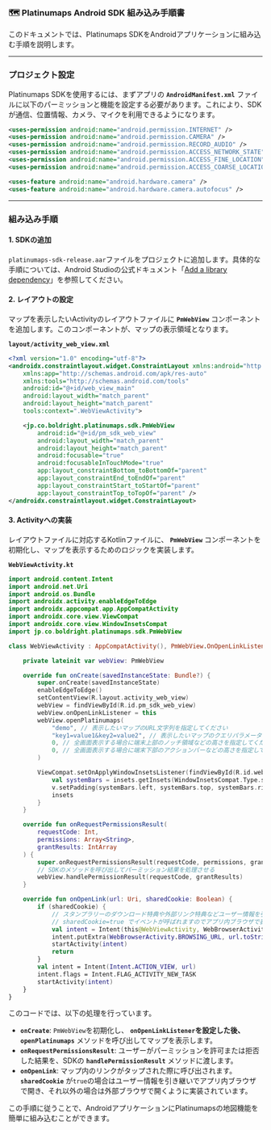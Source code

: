 ### 🗺️ Platinumaps Android SDK 組み込み手順書

このドキュメントでは、Platinumaps SDKをAndroidアプリケーションに組み込む手順を説明します。

-----

### プロジェクト設定

Platinumaps SDKを使用するには、まずアプリの **`AndroidManifest.xml`** ファイルに以下のパーミッションと機能を設定する必要があります。これにより、SDKが通信、位置情報、カメラ、マイクを利用できるようになります。

```xml
<uses-permission android:name="android.permission.INTERNET" />
<uses-permission android:name="android.permission.CAMERA" />
<uses-permission android:name="android.permission.RECORD_AUDIO" />
<uses-permission android:name="android.permission.ACCESS_NETWORK_STATE" />
<uses-permission android:name="android.permission.ACCESS_FINE_LOCATION" />
<uses-permission android:name="android.permission.ACCESS_COARSE_LOCATION" />

<uses-feature android:name="android.hardware.camera" />
<uses-feature android:name="android.hardware.camera.autofocus" />
```

-----

### 組み込み手順

#### 1. SDKの追加

`platinumaps-sdk-release.aar`ファイルをプロジェクトに追加します。具体的な手順については、Android Studioの公式ドキュメント「[Add a library dependency](https://developer.android.com/studio/projects/android-library?hl=ja#psd-add-library-dependency)」を参照してください。

#### 2. レイアウトの設定

マップを表示したいActivityのレイアウトファイルに **`PmWebView`** コンポーネントを追加します。このコンポーネントが、マップの表示領域となります。

**`layout/activity_web_view.xml`**

```xml
<?xml version="1.0" encoding="utf-8"?>
<androidx.constraintlayout.widget.ConstraintLayout xmlns:android="http://schemas.android.com/apk/res/android"
    xmlns:app="http://schemas.android.com/apk/res-auto"
    xmlns:tools="http://schemas.android.com/tools"
    android:id="@+id/web_view_main"
    android:layout_width="match_parent"
    android:layout_height="match_parent"
    tools:context=".WebViewActivity">

    <jp.co.boldright.platinumaps.sdk.PmWebView
        android:id="@+id/pm_sdk_web_view"
        android:layout_width="match_parent"
        android:layout_height="match_parent"
        android:focusable="true"
        android:focusableInTouchMode="true"
        app:layout_constraintBottom_toBottomOf="parent"
        app:layout_constraintEnd_toEndOf="parent"
        app:layout_constraintStart_toStartOf="parent"
        app:layout_constraintTop_toTopOf="parent" />
</androidx.constraintlayout.widget.ConstraintLayout>
```

#### 3. Activityへの実装

レイアウトファイルに対応するKotlinファイルに、 **`PmWebView`** コンポーネントを初期化し、マップを表示するためのロジックを実装します。

**`WebViewActivity.kt`**

```kotlin
import android.content.Intent
import android.net.Uri
import android.os.Bundle
import androidx.activity.enableEdgeToEdge
import androidx.appcompat.app.AppCompatActivity
import androidx.core.view.ViewCompat
import androidx.core.view.WindowInsetsCompat
import jp.co.boldright.platinumaps.sdk.PmWebView

class WebViewActivity : AppCompatActivity(), PmWebView.OnOpenLinkListener {

    private lateinit var webView: PmWebView

    override fun onCreate(savedInstanceState: Bundle?) {
        super.onCreate(savedInstanceState)
        enableEdgeToEdge()
        setContentView(R.layout.activity_web_view)
        webView = findViewById(R.id.pm_sdk_web_view)
        webView.onOpenLinkListener = this
        webView.openPlatinumaps(
            "demo", // 表示したいマップのURL文字列を指定してください
            "key1=value1&key2=value2", // 表示したいマップのクエリパラメータを指定してください
            0, // 全画面表示する場合に端末上部のノッチ領域などの高さを指定してください
            0, // 全画面表示する場合に端末下部のアクションバーなどの高さを指定してください
        )

        ViewCompat.setOnApplyWindowInsetsListener(findViewById(R.id.web_view_main)) { v, insets ->
            val systemBars = insets.getInsets(WindowInsetsCompat.Type.systemBars())
            v.setPadding(systemBars.left, systemBars.top, systemBars.right, systemBars.bottom)
            insets
        }
    }

    override fun onRequestPermissionsResult(
        requestCode: Int,
        permissions: Array<String>,
        grantResults: IntArray
    ) {
        super.onRequestPermissionsResult(requestCode, permissions, grantResults)
        // SDKのメソッドを呼び出してパーミッション結果を処理させる
        webView.handlePermissionResult(requestCode, grantResults)
    }

    override fun onOpenLink(url: Uri, sharedCookie: Boolean) {
        if (sharedCookie) {
            // スタンプラリーのダウンロード特典や外部リンク特典などユーザー情報を引き継ぐ必要がある場合に
            // sharedCookie=true でイベントが呼ばれますのでアプリ内ブラウザで表示するようにしてください
            val intent = Intent(this@WebViewActivity, WebBrowserActivity::class.java)
            intent.putExtra(WebBrowserActivity.BROWSING_URL, url.toString())
            startActivity(intent)
            return
        }
        val intent = Intent(Intent.ACTION_VIEW, url)
        intent.flags = Intent.FLAG_ACTIVITY_NEW_TASK
        startActivity(intent)
    }
}
```

このコードでは、以下の処理を行っています。

  * **`onCreate`**: `PmWebView`を初期化し、 **`onOpenLinkListener`**を設定した後、**`openPlatinumaps`** メソッドを呼び出してマップを表示します。
  * **`onRequestPermissionsResult`**: ユーザーがパーミッションを許可または拒否した結果を、SDKの **`handlePermissionResult`** メソッドに渡します。
  * **`onOpenLink`**: マップ内のリンクがタップされた際に呼び出されます。 **`sharedCookie`** が`true`の場合はユーザー情報を引き継いでアプリ内ブラウザで開き、それ以外の場合は外部ブラウザで開くように実装されています。

この手順に従うことで、AndroidアプリケーションにPlatinumapsの地図機能を簡単に組み込むことができます。
